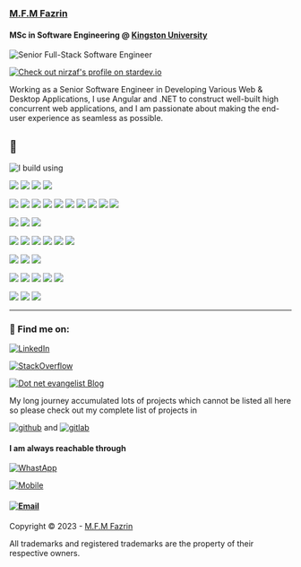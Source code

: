 ### [M.F.M Fazrin](https://nizraf.github.io)
#### MSc in Software Engineering @ [Kingston University](https://www.kingston.ac.uk/)
<p> <img src="https://readme-typing-svg.herokuapp.com?lines=Senior+Full-Stack+Software+Engineer" alt="Senior Full-Stack Software Engineer" /> </p>

[![Check out nirzaf's profile on stardev.io](https://stardev.io/developers/nirzaf/badge/languages/country.svg)](https://stardev.io/developers/nirzaf)

Working as a Senior Software Engineer in Developing Various Web & Desktop
Applications, I use Angular and .NET to
construct well-built high concurrent web applications, and I am
passionate about making the end-user experience as seamless as possible.

## 🚧 
<p><img src="https://readme-typing-svg.herokuapp.com?lines=I+build+using+👇+👇+👇" alt="I build using" /> </p>

![](https://img.shields.io/badge/IDE-Visual%20Studio-informational?style=for-the-badge&logo=visualstudio&logoColor=white&color=0c1000)
![](https://img.shields.io/badge/IDE-Jetbrains%20Rider%20-informational?style=for-the-badge&logo=rider&logoColor=white&color=0c1000)
![](https://img.shields.io/badge/IDE-Jetbrains%20WebStorm-informational?style=for-the-badge&logo=webstorm&logoColor=white&color=0c1000)
![](https://img.shields.io/badge/Ed-Visual%20Studio%20Code-informational?style=for-the-badge&logo=visualstudiocode&logoColor=white&color=0c1000)

![](https://img.shields.io/badge/-C%23-informational?style=for-the-badge&logo=csharp&logoColor=white&color=blue)
![](https://img.shields.io/badge/-TypeScript-informational?style=for-the-badge&logo=typescript&logoColor=white&color=blue)
![](https://img.shields.io/badge/JavaScript-informational?style=for-the-badge&logo=javascript&logoColor=white&color=blue)
![](https://img.shields.io/badge/HTML-informational?style=for-the-badge&logo=html5&logoColor=white&color=blue)
![](https://img.shields.io/badge/CSS-informational?style=for-the-badge&logo=css3&logoColor=white&color=blue)
![](https://img.shields.io/badge/SCSS-informational?style=for-the-badge&logo=sass&logoColor=white&color=blue)
![](https://img.shields.io/badge/SQL-informational?style=for-the-badge&logo=postgresql&logoColor=white&color=blue)
![](https://img.shields.io/badge/JSON-informational?style=for-the-badge&logo=json&logoColor=white&color=blue)
![](https://img.shields.io/badge/XML-informational?style=for-the-badge&logo=xml&logoColor=white&color=blue)
![](https://img.shields.io/badge/Python-informational?style=for-the-badge&logo=python&logoColor=white&color=blue)

![](https://img.shields.io/badge/Framework-.NET-informational?style=for-the-badge&logo=dotnet&logoColor=white&color=red)
![](https://img.shields.io/badge/Framework-Angular-informational?style=for-the-badge&logo=angular&logoColor=white&color=red)
![](https://img.shields.io/badge/Framework-Bootstrap-informational?style=for-the-badge&logo=bootstrap&logoColor=white&color=red)


![](https://img.shields.io/badge/:-Azure%20Functions-informational?style=for-the-badge&logo=microsoftazure&logoColor=white&color=00b859)
![](https://img.shields.io/badge/:-Azure%20DevOps-informational?style=for-the-badge&logo=microsoftazure&logoColor=white&color=00b859)
![](https://img.shields.io/badge/:-Azure%20Pipelines-informational?style=for-the-badge&logo=microsoftazure&logoColor=white&color=00b859)
![](https://img.shields.io/badge/:-Postman-information?style=for-the-badge&logo=postman&logoColor=white&color=color=00b859)
![](https://img.shields.io/badge/:-Insomnia-information?style=for-the-badge&logo=insomnia&logoColor=white&color=color=00b859)
![](https://img.shields.io/badge/:-Resharper-informational?style=for-the-badge&logo=resharper&logoColor=white&color=color=00b859)


![](https://img.shields.io/badge/Cloud-Azure-informational?style=for-the-badge&logo=microsoftazure&logoColor=white&color=skyblue)
![](https://img.shields.io/badge/Cloud-AWS-informational?style=for-the-badge&logo=amazonaws&logoColor=white&color=skyblue)
![](https://img.shields.io/badge/Cloud-GCP-informational?style=for-the-badge&logo=googlecloud&logoColor=white&color=skyblue)


![](https://img.shields.io/badge/DB-SQL%20Server-informational?style=for-the-badge&logo=microsoftsqlserver&logoColor=white&color=00c)
![](https://img.shields.io/badge/DB-MySQL-informational?style=for-the-badge&logo=mysql&logoColor=white&color=00c)
![](https://img.shields.io/badge/DB-MongoDB-informational?style=for-the-badge&logo=mongodb&logoColor=white&color=00c)
![](https://img.shields.io/badge/DB-Redis-informational?style=for-the-badge&logo=redis&logoColor=white&color=00c)
![](https://img.shields.io/badge/DB-CosmosDB-informational?style=for-the-badge&logo=microsoftazure&logoColor=white&color=00c)

![](https://img.shields.io/badge/OS-Windows-informational?style=for-the-badge&logo=windows&logoColor=white&color=blue)
![](https://img.shields.io/badge/OS-Linux-informational?style=for-the-badge&logo=linux&logoColor=white&color=white)
![](https://img.shields.io/badge/OS-MacOS-informational?style=for-the-badge&logo=apple&logoColor=white&color=aqua)

---
### 📢 Find me on:

[![LinkedIn](https://res.cloudinary.com/dcx7eongu/image/upload/v1699643774/linkedin_myduif.svg)](https://www.linkedin.com/in/mfmfazrin/)

[![StackOverflow](https://res.cloudinary.com/dcx7eongu/image/upload/v1699643843/stackoverflow_wobsuu.svg)](https://stackoverflow.com/users/9251463/mohamed-farook-mohamed-fazrin)

[![Dot net evangelist Blog](https://res.cloudinary.com/dcx7eongu/image/upload/v1699643894/medium_g9m95p.svg)](https://mfmfazrin.medium.com/)

My long journey accumulated lots of projects which cannot be listed all
here\
 so please check out my complete list of projects in

[![github](https://res.cloudinary.com/dcx7eongu/image/upload/c_scale,q_100,w_40/v1699644626/z4ezsbknpycek0m36n9g.png)](https://github.com/nirzaf?tab=repositories) and  [![gitlab](https://res.cloudinary.com/dcx7eongu/image/upload/c_scale,q_100,w_40/v1699644484/gitlab_thchae.png)](https://gitlab.com/users/nirzaf/projects)


#### I am always reachable through 
[![WhastApp](https://res.cloudinary.com/dcx7eongu/image/upload/c_scale,w_40/v1699644931/whatsapp_x6icsj.png)](https://api.whatsapp.com/send?phone=+97433253203&text=Hi,%20I%20contacted%20you%20Through%20your%20website.)

[![Mobile](https://res.cloudinary.com/dcx7eongu/image/upload/c_scale,w_40/v1699646020/telephone-call_ui2kxl.png)](tel:+97433253203) 

#### [![Email](https://res.cloudinary.com/dcx7eongu/image/upload/c_scale,w_40/v1699645889/email_1_orwg5e.png)](mailto:info@dotnetevangelist.net) 

Copyright © 2023 - [M.F.M Fazrin](https://nirzaf.github.io)

All trademarks and registered trademarks are the property of their
respective owners.
